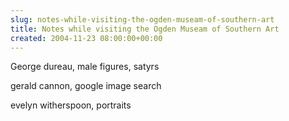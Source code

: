 ```yaml
---  
slug: notes-while-visiting-the-ogden-museam-of-southern-art
title: Notes while visiting the Ogden Museam of Southern Art
created: 2004-11-23 08:00:00+00:00
---  
```


George dureau, male figures, satyrs

gerald cannon, google image search

evelyn witherspoon, portraits

